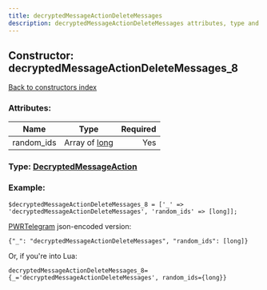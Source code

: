 ```yaml
---
title: decryptedMessageActionDeleteMessages
description: decryptedMessageActionDeleteMessages attributes, type and example
---
```

## Constructor: decryptedMessageActionDeleteMessages\_8  
[Back to constructors index](index.md)



### Attributes:

| Name     |    Type       | Required |
|----------|:-------------:|---------:|
|random\_ids|Array of [long](../types/long.md) | Yes|



### Type: [DecryptedMessageAction](../types/DecryptedMessageAction.md)


### Example:

```
$decryptedMessageActionDeleteMessages_8 = ['_' => 'decryptedMessageActionDeleteMessages', 'random_ids' => [long]];
```  

[PWRTelegram](https://pwrtelegram.xyz) json-encoded version:

```
{"_": "decryptedMessageActionDeleteMessages", "random_ids": [long]}
```


Or, if you're into Lua:  


```
decryptedMessageActionDeleteMessages_8={_='decryptedMessageActionDeleteMessages', random_ids={long}}

```



